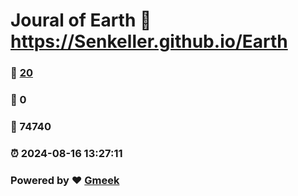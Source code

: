 # Joural of Earth :link: https://Senkeller.github.io/Earth 
### :page_facing_up: [20](https://Senkeller.github.io/Earth/tag.html) 
### :speech_balloon: 0 
### :hibiscus: 74740 
### :alarm_clock: 2024-08-16 13:27:11 
### Powered by :heart: [Gmeek](https://github.com/Meekdai/Gmeek)
